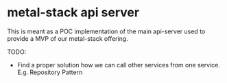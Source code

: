# metal-stack api server

This is meant as a POC implementation of the main api-server used to provide a MVP of our metal-stack offering.

TODO:

- Find a proper solution how we can call other services from one service. E.g. Repository Pattern

